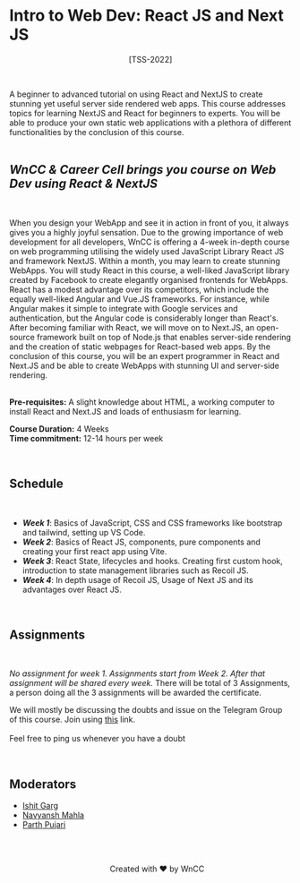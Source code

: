 # Intro to Web Dev: React JS and Next JS

<p align="center">[TSS-2022]</p><br>

A beginner to advanced tutorial on using React and NextJS to create stunning yet useful server side rendered web apps. This course addresses topics for learning NextJS and React for beginners to experts. You will be able to produce your own static web applications with a plethora of different functionalities by the conclusion of this course.<br>
<br>


## <i>WnCC & Career Cell brings you course on Web Dev using React & NextJS </i>
<br>

When you design your WebApp and see it in action in front of you, it always gives you a highly joyful sensation. Due to the growing importance of web development for all developers, WnCC is offering a 4-week in-depth course on web programming utilising the widely used JavaScript Library React JS and framework NextJS. Within a month, you may learn to create stunning WebApps. You will study React in this course, a well-liked JavaScript library created by Facebook to create elegantly organised frontends for WebApps. React has a modest advantage over its competitors, which include the equally well-liked Angular and Vue.JS frameworks. For instance, while Angular makes it simple to integrate with Google services and authentication, but the Angular code is considerably longer than React's. After becoming familiar with React, we will move on to Next.JS, an open-source framework built on top of Node.js that enables server-side rendering and the creation of static webpages for React-based web apps. By the conclusion of this course, you will be an expert programmer in React and Next.JS and be able to create WebApps with stunning UI and server-side rendering.<br>
<br>

<b>Pre-requisites:</b> A slight knowledge about HTML, a working computer to install React and Next.JS and loads of enthusiasm for learning.
<br>

<b>Course Duration:</b> 4 Weeks
<br>
<b>Time commitment:</b> 12-14 hours per week

<br>

<b><h2>Schedule</h2></b>
<br>
<ul>
<li><b><i>Week 1</i></b>: Basics of JavaScript, CSS and CSS frameworks like bootstrap and tailwind, setting up VS Code. 

<li><b><i>Week 2</i></b>:                Basics of React JS, components, pure components and creating your first react app using Vite.  
<li><b><i>Week 3</i></b>: React State, lifecycles and hooks. Creating first custom hook, introduction to state management libraries such as Recoil JS.
<li><b><i>Week 4</i></b>: In depth usage of Recoil JS, Usage of Next JS and its advantages over React JS.                                    
</ul>
<br>
<h2> <b>Assignments</b></h2>
<br>

<i>No assignment for week 1.                              Assignments start from Week 2. After that assignment will be shared every week.</i> There will be total of 3 Assignments, a person doing all the 3 assignments will be awarded the certificate.

<p>We will mostly be discussing the doubts and issue on the Telegram Group of this course. Join using <a href="https://t.me/+ZZlXauO91A80N2Jl">this</a> link.
<br><br>
Feel free to ping us whenever you have a doubt</p>
<br>

<h2><b> Moderators</b></h2>
<ul>
<li><a href="https://www.facebook.com/ishit.garg.18/">Ishit Garg</a>
<li><a href="https://www.facebook.com/navyansh.mahla">Navyansh Mahla</a>
<li><a href="https://www.facebook.com/profile.php?id=100075941285086">Parth Pujari</a>

<br><br>
<p align="center"> Created with ❤️ by WnCC


